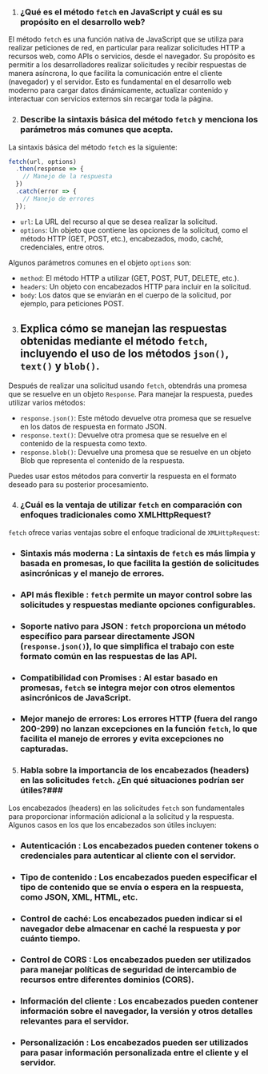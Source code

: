 1. ### ¿Qué es el método `fetch` en JavaScript y cuál es su propósito en el desarrollo web?

El método `fetch` es una función nativa de JavaScript que se utiliza para realizar peticiones de red, en particular para realizar solicitudes HTTP a recursos web, como APIs o servicios, desde el navegador. Su propósito es permitir a los desarrolladores realizar solicitudes y recibir respuestas de manera asíncrona, lo que facilita la comunicación entre el cliente (navegador) y el servidor. Esto es fundamental en el desarrollo web moderno para cargar datos dinámicamente, actualizar contenido y interactuar con servicios externos sin recargar toda la página.

2. ### Describe la sintaxis básica del método `fetch` y menciona los parámetros más comunes que acepta.

La sintaxis básica del método `fetch` es la siguiente:

```javascript
fetch(url, options)
  .then(response => {
    // Manejo de la respuesta
  })
  .catch(error => {
    // Manejo de errores
  });
```

- `url`: La URL del recurso al que se desea realizar la solicitud.
- `options`: Un objeto que contiene las opciones de la solicitud, como el método HTTP (GET, POST, etc.), encabezados, modo, caché, credenciales, entre otros.

Algunos parámetros comunes en el objeto `options` son:
- `method`: El método HTTP a utilizar (GET, POST, PUT, DELETE, etc.).
- `headers`: Un objeto con encabezados HTTP para incluir en la solicitud.
- `body`: Los datos que se enviarán en el cuerpo de la solicitud, por ejemplo, para peticiones POST.

3. ## Explica cómo se manejan las respuestas obtenidas mediante el método `fetch`, incluyendo el uso de los métodos `json()`, `text()` y `blob()`.

Después de realizar una solicitud usando `fetch`, obtendrás una promesa que se resuelve en un objeto `Response`. Para manejar la respuesta, puedes utilizar varios métodos:

- `response.json()`: Este método devuelve otra promesa que se resuelve en los datos de respuesta en formato JSON.
- `response.text()`: Devuelve otra promesa que se resuelve en el contenido de la respuesta como texto.
- `response.blob()`: Devuelve una promesa que se resuelve en un objeto Blob que representa el contenido de la respuesta.

Puedes usar estos métodos para convertir la respuesta en el formato deseado para su posterior procesamiento.

4. ### ¿Cuál es la ventaja de utilizar `fetch` en comparación con enfoques tradicionales como XMLHttpRequest?

`fetch` ofrece varias ventajas sobre el enfoque tradicional de `XMLHttpRequest`:

- ### Sintaxis más moderna : La sintaxis de `fetch` es más limpia y basada en promesas, lo que facilita la gestión de solicitudes asincrónicas y el manejo de errores.
- ### API más flexible : `fetch` permite un mayor control sobre las solicitudes y respuestas mediante opciones configurables.
- ### Soporte nativo para JSON : `fetch` proporciona un método específico para parsear directamente JSON (`response.json()`), lo que simplifica el trabajo con este formato común en las respuestas de las API.
- ### Compatibilidad con Promises : Al estar basado en promesas, `fetch` se integra mejor con otros elementos asincrónicos de JavaScript.
- ### Mejor manejo de errores: Los errores HTTP (fuera del rango 200-299) no lanzan excepciones en la función `fetch`, lo que facilita el manejo de errores y evita excepciones no capturadas.

5. ### Habla sobre la importancia de los encabezados (headers) en las solicitudes `fetch`. ¿En qué situaciones podrían ser útiles?### 

Los encabezados (headers) en las solicitudes `fetch` son fundamentales para proporcionar información adicional a la solicitud y la respuesta. Algunos casos en los que los encabezados son útiles incluyen:

- ### Autenticación : Los encabezados pueden contener tokens o credenciales para autenticar al cliente con el servidor.
- ### Tipo de contenido : Los encabezados pueden especificar el tipo de contenido que se envía o espera en la respuesta, como JSON, XML, HTML, etc.
- ### Control de caché: Los encabezados pueden indicar si el navegador debe almacenar en caché la respuesta y por cuánto tiempo.
- ### Control de CORS : Los encabezados pueden ser utilizados para manejar políticas de seguridad de intercambio de recursos entre diferentes dominios (CORS).
- ### Información del cliente : Los encabezados pueden contener información sobre el navegador, la versión y otros detalles relevantes para el servidor.
- ### Personalización : Los encabezados pueden ser utilizados para pasar información personalizada entre el cliente y el servidor.

